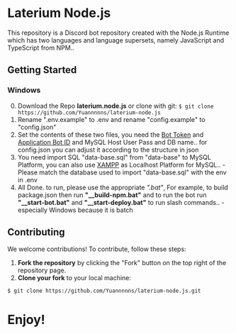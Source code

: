 # Laterium Node.js

This repository is a Discord bot repository created with the Node.js Runtime which has two languages ​​and language supersets, namely JavaScript and TypeScript from NPM..

## Getting Started

### Windows

0. Download the Repo **laterium.node.js** or clone with git: `$ git clone https://github.com/Yuannnnns/laterium-node.js`
1. Rename ".env.example" to .env and rename "config.example" to "config.json"
2. Set the contents of these two files, you need the [Bot Token](https://discord.com/developers/applications) and [Application Bot ID](https://discord.com/developers/docs/topics/oauth2/) and MySQL Host User Pass and DB name.. for config.json you can adjust it according to the structure in json
3. You need import SQL "data-base.sql" from "data-base" to MySQL Platform, you can also use [XAMPP](https://www.apachefriends.org/download.html) as Localhost Platform for MySQL.. -Please match the database used to import "data-base.sql" with the env in .env
4. All Done. to run, please use the appropriate *".bat"*, For example, to build package.json then run **"__build-npm.bat"** and to run the bot run **"__start-bot.bat"** and **"__start-deploy.bat"** to run slash commands.. -especially Windows because it is batch

## Contributing

We welcome contributions! To contribute, follow these steps:

1. **Fork the repository** by clicking the "Fork" button on the top right of the repository page.
2. **Clone your fork** to your local machine:
```bash
$ git clone https://github.com/Yuannnnns/laterium-node.js.git
```
#
# Enjoy!
